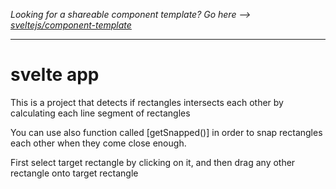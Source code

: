 *Looking for a shareable component template? Go here --> [sveltejs/component-template](https://github.com/sveltejs/component-template)*

---

# svelte app 

This is a project that detects if rectangles intersects each other by calculating each line segment of rectangles 

You can use also function called [getSnapped()] in order to snap rectangles each other when they come close enough.

First select target rectangle by clicking on it, and then drag any other rectangle onto target rectangle
